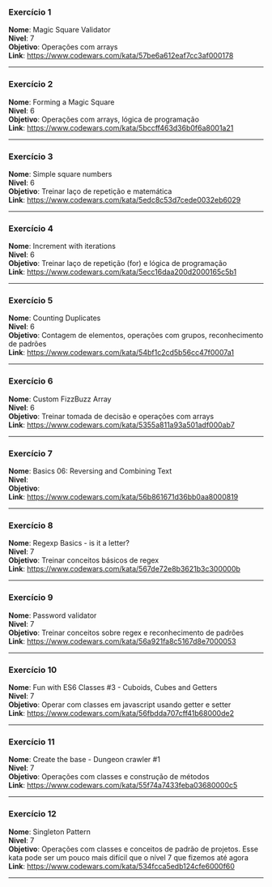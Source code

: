 ### Exercício 1

**Nome**: Magic Square Validator\
**Nivel**: 7\
**Objetivo**: Operações com arrays\
**Link**: https://www.codewars.com/kata/57be6a612eaf7cc3af000178

---

### Exercício 2

**Nome**: Forming a Magic Square\
**Nivel**: 6\
**Objetivo**: Operações com arrays, lógica de programação\
**Link**: https://www.codewars.com/kata/5bccff463d36b0f6a8001a21

---

### Exercício 3

**Nome**: Simple square numbers\
**Nivel**: 6\
**Objetivo**: Treinar laço de repetição e matemática \
**Link**: https://www.codewars.com/kata/5edc8c53d7cede0032eb6029

---

### Exercício 4

**Nome**: Increment with iterations\
**Nivel**: 6\
**Objetivo**: Treinar laço de repetição (for) e lógica de programação\
**Link**: https://www.codewars.com/kata/5ecc16daa200d2000165c5b1

---

### Exercício 5

**Nome**: Counting Duplicates\
**Nivel**: 6\
**Objetivo**: Contagem de elementos, operações com grupos, reconhecimento de padrões\
**Link**: https://www.codewars.com/kata/54bf1c2cd5b56cc47f0007a1

---

### Exercício 6

**Nome**: Custom FizzBuzz Array\
**Nivel**: 6\
**Objetivo**: Treinar tomada de decisão e operações com arrays\
**Link**: https://www.codewars.com/kata/5355a811a93a501adf000ab7

---

### Exercício 7

**Nome**: Basics 06: Reversing and Combining Text\
**Nivel**: \
**Objetivo**: \
**Link**: https://www.codewars.com/kata/56b861671d36bb0aa8000819

---

### Exercício 8

**Nome**: Regexp Basics - is it a letter?\
**Nivel**: 7 \
**Objetivo**: Treinar conceitos básicos de regex\
**Link**: https://www.codewars.com/kata/567de72e8b3621b3c300000b

---

### Exercício 9

**Nome**: Password validator \
**Nivel**: 7 \
**Objetivo**: Treinar conceitos sobre regex e reconhecimento de padrões\
**Link**: https://www.codewars.com/kata/56a921fa8c5167d8e7000053

---

### Exercício 10

**Nome**: Fun with ES6 Classes #3 - Cuboids, Cubes and Getters\
**Nivel**: 7 \
**Objetivo**: Operar com classes em javascript usando getter e setter\
**Link**: https://www.codewars.com/kata/56fbdda707cff41b68000de2

---

### Exercício 11

**Nome**: Create the base - Dungeon crawler #1\
**Nivel**: 7 \
**Objetivo**: Operações com classes e construção de métodos\
**Link**: https://www.codewars.com/kata/55f74a7433feba03680000c5

---

### Exercício 12

**Nome**: Singleton Pattern\
**Nivel**: 7 \
**Objetivo**: Operações com classes e conceitos de padrão de projetos. Esse kata pode ser um pouco mais difícil que o nível 7 que fizemos até agora\
**Link**: https://www.codewars.com/kata/534fcca5edb124cfe6000f60

---
